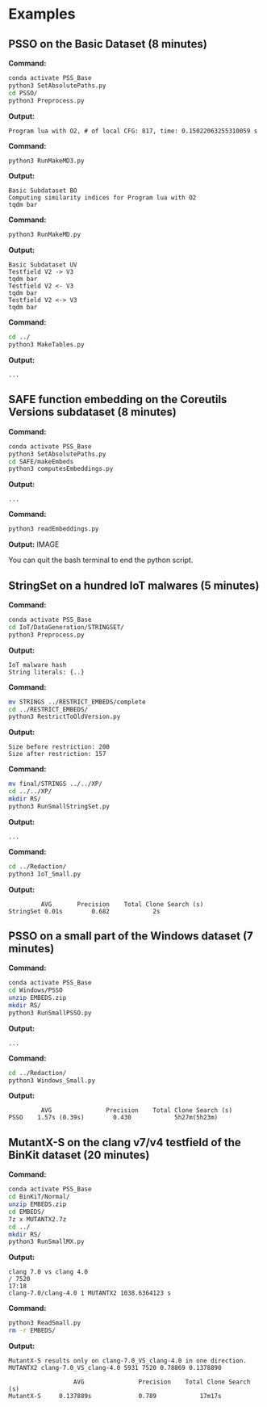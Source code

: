 # Examples

## PSSO on the Basic Dataset (8 minutes)

**Command:**
```bash
conda activate PSS_Base
python3 SetAbsolutePaths.py
cd PSSO/
python3 Preprocess.py 
```

**Output:**
```console
Program lua with O2, # of local CFG: 817, time: 0.15022063255310059 s
```

**Command:**
```bash
python3 RunMakeMD3.py
```
**Output:**
```console
Basic Subdataset BO
Computing similarity indices for Program lua with O2
tqdm bar
```

**Command:**
```bash
python3 RunMakeMD.py 
```
**Output:**
```console
Basic Subdataset UV 
Testfield V2 -> V3
tqdm bar
Testfield V2 <- V3
tqdm bar
Testfield V2 <-> V3
tqdm bar
```

**Command:**
```bash
cd ../
python3 MakeTables.py
```

**Output:**
```console
...
```


## SAFE function embedding on the Coreutils Versions subdataset (8 minutes)

**Command:**
```bash
conda activate PSS_Base
python3 SetAbsolutePaths.py
cd SAFE/makeEmbeds
python3 computesEmbeddings.py
```
**Output:**
```console
...
```

**Command:**
```bash
python3 readEmbeddings.py
```

**Output:**
IMAGE

You can quit the bash terminal to end the python script.

## StringSet on a hundred IoT malwares (5 minutes)

**Command:**
```bash
conda activate PSS_Base
cd IoT/DataGeneration/STRINGSET/
python3 Preprocess.py
```
**Output:**
```console
IoT malware hash 
String literals: {..}
```

**Command:**
```bash
mv STRINGS ../RESTRICT_EMBEDS/complete
cd ../RESTRICT_EMBEDS/
python3 RestrictToOldVersion.py
```
**Output:**
```console
Size before restriction: 200
Size after restriction: 157
```

**Command:**
```bash
mv final/STRINGS ../../XP/
cd ../../XP/
mkdir RS/
python3 RunSmallStringSet.py 
```

**Output:**
```console
...
```

**Command:**
```bash
cd ../Redaction/
python3 IoT_Small.py
```
**Output:**
```console
         AVG       Precision    Total Clone Search (s)
StringSet 0.01s        0.682            2s
```

## PSSO on a small part of the Windows dataset (7 minutes)

**Command:**
```bash
conda activate PSS_Base
cd Windows/PSSO
unzip EMBEDS.zip
mkdir RS/
python3 RunSmallPSSO.py
```
**Output:**
```console
...
```

**Command:**
```bash
cd ../Redaction/
python3 Windows_Small.py
```
**Output:**
```console
         AVG               Precision    Total Clone Search (s)
PSSO    1.57s (0.39s)        0.430            5h27m(5h23m)
```

## MutantX-S  on the clang v7/v4 testfield of the BinKit dataset (20 minutes)

**Command:**
```bash
conda activate PSS_Base
cd BinKiT/Normal/
unzip EMBEDS.zip
cd EMBEDS/
7z x MUTANTX2.7z
cd ../
mkdir RS/
python3 RunSmallMX.py
```
**Output:**
```console
clang 7.0 vs clang 4.0
/ 7520
17:18
clang-7.0/clang-4.0 1 MUTANTX2 1038.6364123 s
```

**Command:**
```bash
python3 ReadSmall.py
rm -r EMBEDS/
```
**Output:**
```console
MutantX-S results only on clang-7.0_VS_clang-4.0 in one direction.
MUTANTX2 clang-7.0_VS_clang-4.0 5931 7520 0.78869 0.1378890

                  AVG               Precision    Total Clone Search (s)
MutantX-S     0.137889s             0.789            17m17s
```
